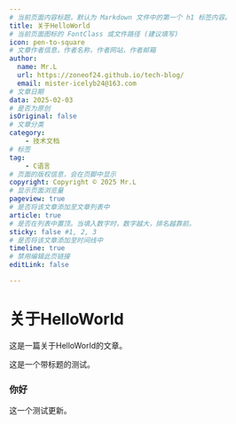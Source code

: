 ```yaml
---
# 当前页面内容标题，默认为 Markdown 文件中的第一个 h1 标签内容。
title: 关于HelloWorld
# 当前页面图标的 FontClass 或文件路径 (建议填写)
icon: pen-to-square
# 文章作者信息，作者名称，作者网站，作者邮箱
author:
  name: Mr.L
  url: https://zoneof24.github.io/tech-blog/
  email: mister-icelyb24@163.com
# 文章日期
data: 2025-02-03
# 是否为原创
isOriginal: false
# 文章分类
category: 
    - 技术文档
# 标签
tag: 
    - C语言
# 页面的版权信息，会在页脚中显示
copyright: Copyright © 2025 Mr.L
# 显示页面浏览量
pageview: true
# 是否将该文章添加至文章列表中
article: true
# 是否在列表中置顶。当填入数字时，数字越大，排名越靠前。
sticky: false #1, 2, 3
# 是否将该文章添加至时间线中
timeline: true
# 禁用编辑此页链接
editLink: false

---
```


# 关于HelloWorld

<!-- more -->

这是一篇关于HelloWorld的文章。

这是一个带标题的测试。

### 你好

这一个测试更新。
